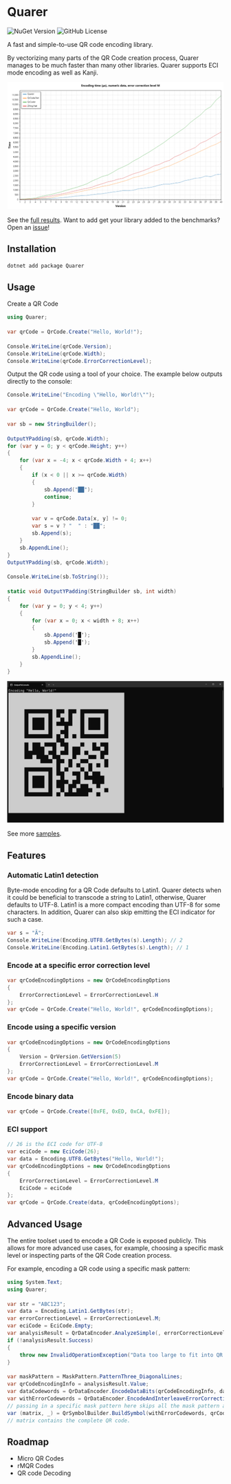 Quarer
=========

![NuGet Version](https://img.shields.io/nuget/v/Quarer)
![GitHub License](https://img.shields.io/github/license/JakeYallop/Quarer)

<!-- TODO: Add codecoverage (coveralls), codacy? badges here -->

A fast and simple-to-use QR code encoding library.


By vectorizing many parts of the QR Code creation process, Quarer manages to be much faster than many other libraries. Quarer supports ECI mode encoding as well as Kanji.

![benchmark graph](https://raw.githubusercontent.com/JakeYallop/Quarer/refs/heads/main/assets/timing-focused-1.png)

See the [full results](./benchmarks). Want to add get your library added to the benchmarks? Open an [issue](https://github.com/JakeYallop/Quarer/issues/new)!

## Installation
```bash
dotnet add package Quarer
```

## Usage

Create a QR Code
```csharp
using Quarer;

var qrCode = QrCode.Create("Hello, World!");

Console.WriteLine(qrCode.Version);
Console.WriteLine(qrCode.Width);
Console.WriteLine(qrCode.ErrorCorrectionLevel);
```

Output the QR code using a tool of your choice. The example below outputs directly to the console:
```csharp
Console.WriteLine("Encoding \"Hello, World!\"");

var qrCode = QrCode.Create("Hello, World");

var sb = new StringBuilder();

OutputYPadding(sb, qrCode.Width);
for (var y = 0; y < qrCode.Height; y++)
{
    for (var x = -4; x < qrCode.Width + 4; x++)
    {
        if (x < 0 || x >= qrCode.Width)
        {
            sb.Append("██");
            continue;
        }

        var v = qrCode.Data[x, y] != 0;
        var s = v ? "  " : "██";
        sb.Append(s);
    }
    sb.AppendLine();
}
OutputYPadding(sb, qrCode.Width);

Console.WriteLine(sb.ToString());

static void OutputYPadding(StringBuilder sb, int width)
{
    for (var y = 0; y < 4; y++)
    {
        for (var x = 0; x < width + 8; x++)
        {
            sb.Append('█');
            sb.Append('█');
        }
        sb.AppendLine();
    }
}
```
![QR code output in the console](https://raw.githubusercontent.com/JakeYallop/Quarer/refs/heads/main/assets/qrcode%20output.png)

See more [samples](./samples).

## Features

### Automatic Latin1 detection

Byte-mode encoding for a QR Code defaults to Latin1. Quarer detects when it could be beneficial to transcode a string to Latin1, otherwise, Quarer defaults to UTF-8. Latin1 is a more compact encoding than UTF-8 for some characters. In addition, Quarer can also skip emitting the ECI indicator for such a case.

```csharp
var s = "Ã";
Console.WriteLine(Encoding.UTF8.GetBytes(s).Length); // 2
Console.WriteLine(Encoding.Latin1.GetBytes(s).Length); // 1
```

### Encode at a specific error correction level
```csharp
var qrCodeEncodingOptions = new QrCodeEncodingOptions
{
    ErrorCorrectionLevel = ErrorCorrectionLevel.H
};
var qrCode = QrCode.Create("Hello, World!", qrCodeEncodingOptions);
```

### Encode using a specific version
```csharp
var qrCodeEncodingOptions = new QrCodeEncodingOptions
{
    Version = QrVersion.GetVersion(5)
    ErrorCorrectionLevel = ErrorCorrectionLevel.M
};
var qrCode = QrCode.Create("Hello, World!", qrCodeEncodingOptions);
```

### Encode binary data
```csharp
var qrCode = QrCode.Create([0xFE, 0xED, 0xCA, 0xFE]);
```

### ECI support
```csharp
// 26 is the ECI code for UTF-8
var eciCode = new EciCode(26);
var data = Encoding.UTF8.GetBytes("Hello, World!");
var qrCodeEncodingOptions = new QrCodeEncodingOptions
{
    ErrorCorrectionLevel = ErrorCorrectionLevel.M
    EciCode = eciCode
};
var qrCode = QrCode.Create(data, qrCodeEncodingOptions);
```

## Advanced Usage

The entire toolset used to encode a QR Code is exposed publicly. This allows for more advanced use cases, for example, choosing a specific mask level or inspecting parts of the QR Code creation process.

For example, encoding a QR code using a specific mask pattern:
```csharp
using System.Text;
using Quarer;

var str = "ABC123";
var data = Encoding.Latin1.GetBytes(str);
var errorCorrectionLevel = ErrorCorrectionLevel.M;
var eciCode = EciCode.Empty;
var analysisResult = QrDataEncoder.AnalyzeSimple(, errorCorrectionLevel, eciCode);
if (!analysisResult.Success)
{
    throw new InvalidOperationException("Data too large to fit into QR code.");
}

var maskPattern = MaskPattern.PatternThree_DiagonalLines;
var qrCodeEncodingInfo = analysisResult.Value;
var dataCodewords = QrDataEncoder.EncodeDataBits(qrCodeEncodingInfo, data);
var withErrorCodewords = QrDataEncoder.EncodeAndInterleaveErrorCorrectionBlocks(dataCodewords, qrCodeEncodingInfo.Version, qrCodeEncodingInfo.ErrorCorrectionLevel);
// passing in a specific mask pattern here skips all the mask pattern analysis logic
var (matrix, _) = QrSymbolBuilder.BuildSymbol(withErrorCodewords, qrCodeEncodingInfo.Version, qrCodeEncodingInfo.ErrorCorrectionLevel, maskPattern);
// matrix contains the complete QR code.
```

## Roadmap
- Micro QR Codes
- rMQR Codes
- QR code Decoding
